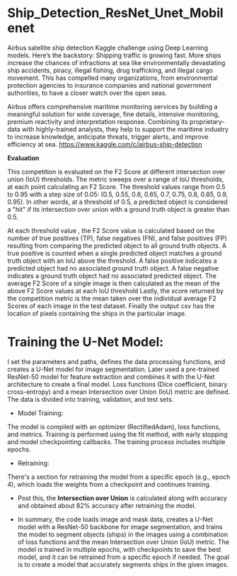 # Ship_Detection_ResNet_Unet_Mobilenet
Airbus satellite ship detection Kaggle challenge using Deep Learning models. 
Here’s the backstory: Shipping traffic is growing fast. More ships increase the chances of infractions at sea like environmentally devastating ship accidents, piracy, illegal fishing, drug trafficking, and illegal cargo movement. This has compelled many organizations, from environmental protection agencies to insurance companies and national government authorities, to have a closer watch over the open seas.

Airbus offers comprehensive maritime monitoring services by building a meaningful solution for wide coverage, fine details, intensive monitoring, premium reactivity and interpretation response. Combining its proprietary-data with highly-trained analysts, they help to support the maritime industry to increase knowledge, anticipate threats, trigger alerts, and improve efficiency at sea.
https://www.kaggle.com/c/airbus-ship-detection

**Evaluation**

This competition is evaluated on the F2 Score at different intersection over union (IoU) thresholds. The metric sweeps over a range of IoU thresholds, at each point calculating an F2 Score. The threshold values range from 0.5 to 0.95 with a step size of 0.05: (0.5, 0.55, 0.6, 0.65, 0.7, 0.75, 0.8, 0.85, 0.9, 0.95). In other words, at a threshold of 0.5, a predicted object is considered a "hit" if its intersection over union with a ground truth object is greater than 0.5.

At each threshold value , the F2 Score value is calculated based on the number of true positives (TP), false negatives (FN), and false positives (FP) resulting from comparing the predicted object to all ground truth objects. A true positive is counted when a single predicted object matches a ground truth object with an IoU above the threshold. A false positive indicates a predicted object had no associated ground truth object. A false negative indicates a ground truth object had no associated predicted object. The average F2 Score of a single image is then calculated as the mean of the above F2 Score values at each IoU threshold
Lastly, the score returned by the competition metric is the mean taken over the individual average F2 Scores of each image in the test dataset.
Finally the output csv has the location of pixels containing the ships in the particular image.

# Training the U-Net Model:
I set the parameters and paths, defines the data processing functions, and creates a U-Net model for image segmentation.
Later used a pre-trained ResNet-50 model for feature extraction and combines it with the U-Net architecture to create a final model.
Loss functions (Dice coefficient, binary cross-entropy) and a mean Intersection over Union (IoU) metric are defined.
The data is divided into training, validation, and test sets.
- Model Training:
  
The model is compiled with an optimizer (RectifiedAdam), loss functions, and metrics.
Training is performed using the fit method, with early stopping and model checkpointing callbacks.
The training process includes multiple epochs.
- Retraining:
  
There's a section for retraining the model from a specific epoch (e.g., epoch 4), which loads the weights from a checkpoint and continues training.

- Post this, the **Intersection over Union** is calculated along with accuracy and obtained about 82% accuracy after retraining the model.

- In summary, the code loads image and mask data, creates a U-Net model with a ResNet-50 backbone for image segmentation, and trains the model to segment objects (ships) in the images using a combination of loss functions and the mean Intersection over Union (IoU) metric. The model is trained in multiple epochs, with checkpoints to save the best model, and it can be retrained from a specific epoch if needed. The goal is to create a model that accurately segments ships in the given images.



